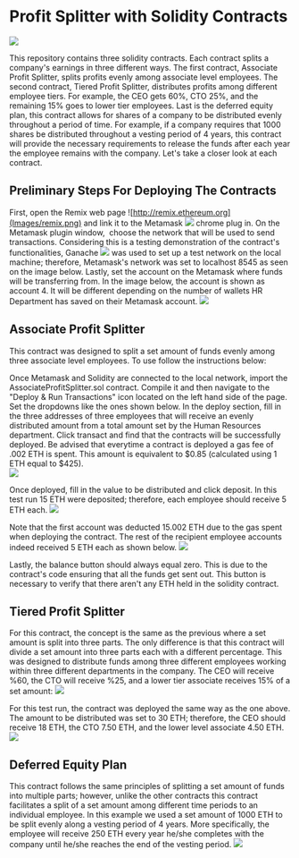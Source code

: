 # Profit Splitter with Solidity Contracts
![](Images/intro.png)

This repository contains three solidity contracts. Each contract splits a company's earnings in three different ways. The first contract, Associate Profit Splitter, splits profits evenly among associate level employees. The second contract, Tiered Profit Splitter, distributes profits among different employee tiers. For example, the CEO gets 60%, CTO 25%, and the remaining 15% goes to lower tier employees. Last is the deferred equity plan, this contract allows for shares of a company to be distributed evenly throughout a period of time. For example, if a company requires that 1000 shares be distributed throughout a vesting period of 4 years, this contract will provide the necessary requirements to release the funds after each year the employee remains with the company. Let's take a closer look at each contract.

## Preliminary Steps For Deploying The Contracts
First, open the Remix web page ![http://remix.ethereum.org](Images/remix.png) and link it to the Metamask ![](Images/metamask.png) chrome plug in. On the Metamask plugin window,  choose the network that will be used to send transactions. Considering this is a testing demonstration of the contract's functionalities, Ganache ![](Images/ganache.png) was used to set up a test network on the local machine; therefore, Metamask's network was set to localhost 8545 as seen on the image below. Lastly, set the account on the Metamask where funds will be transferring from. In the image below, the account is shown as account 4. It will be different depending on the number of wallets HR Department has saved on their Metamask account.
![](Images/metamask-prelim.png)

## Associate Profit Splitter
This contract was designed to split a set amount of funds evenly among three associate level employees. To use follow the instructions below:

Once Metamask and Solidity are connected to the local network, import the AssociateProfitSplitter.sol contract. Compile it and then navigate to the "Deploy & Run Transactions" icon located on the left hand side of the page. Set the dropdowns like the ones shown below. In the deploy section, fill in the three addresses of three employees that will receive an evenly distributed amount from a total amount set by the Human Resources department. Click transact and find that the contracts will be successfully deployed. Be advised that everytime a contract is deployed a gas fee of .002 ETH is spent. This amount is equivalent to $0.85 (calculated using 1 ETH equal to $425). 
<br />
![](Images/remix-tps.png)

Once deployed, fill in the value to be distributed and click deposit. In this test run 15 ETH were deposited; therefore, each employee should receive 5 ETH each.
![](Images/accprofitsplitter.png)

Note that the first account was deducted 15.002 ETH due to the gas spent when deploying the contract. The rest of the recipient employee accounts indeed received 5 ETH each as shown below.
![](Images/accprofitsplitter_ganache.png)

Lastly, the balance button should always equal zero. This is due to the contract's code ensuring that all the funds get sent out. This button is necessary to verify that there aren't any ETH held in the solidity contract. 

## Tiered Profit Splitter

For this contract, the concept is the same as the previous where a set amount is split into three parts. The only difference is that this contract will divide a set amount into three parts each with a different percentage. This was designed to distribute funds among three different employees working within three different departments in the company. The CEO will receive %60, the CTO will receive %25, and a lower tier associate receives 15% of a set amount:
![](Images/tieprofitsplitter.png)

For this test run, the contract was deployed the same way as the one above. The amount to be distributed was set to 30 ETH; therefore, the CEO should receive 18 ETH, the CTO 7.50 ETH, and the lower level associate 4.50 ETH.
![](Images/tieprofitsplitter_ganache.png)

## Deferred Equity Plan

This contract follows the same principles of splitting a set amount of funds into multiple parts; however, unlike the other contracts this contract facilitates a split of a set amount among different time periods to an individual employee. In this example we used a set amount of 1000 ETH to be split evenly along a vesting period of 4 years. More specifically, the employee will receive 250 ETH every year he/she completes with the company until he/she reaches the end of the vesting period.
![](Images/deferredeqplan.png)
